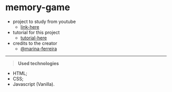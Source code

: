 # memory-game 

* project to study from youtube 
  * [link-here](https://www.youtube.com/watch?v=ZniVgo8U7ek)
* tutorial for this project
  * [tutorial-here](https://marina-ferreira.github.io/tutorials/js/memory-game.pt-br/)
* credits to the creator
  * [@marina-ferreira](https://github.com/marina-ferreira)
___

> **Used technologies**

* HTML;
* CSS;
* Javascript (Vanilla).